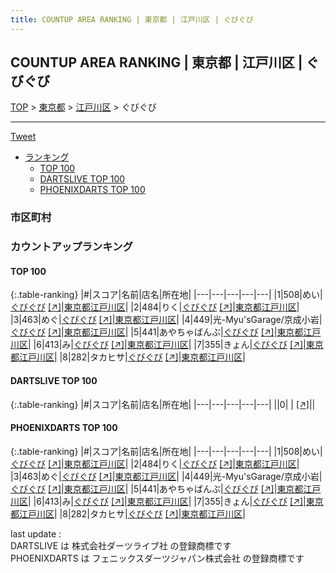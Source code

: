 ```yaml
---
title: COUNTUP AREA RANKING | 東京都 | 江戸川区 | ぐびぐび
---
```

## COUNTUP AREA RANKING | 東京都 | 江戸川区 | ぐびぐび

[TOP](/darts/rank/) > [東京都](/darts/rank/東京都/) > [江戸川区](/darts/rank/東京都/江戸川区/) > ぐびぐび

___

<a href="https://twitter.com/share?ref_src=twsrc%5Etfw" data-text="COUNTUP AREA RANKING | 東京都江戸川区ぐびぐび" class="twitter-share-button" data-hashtags="DARTSLIVE,PHOENIXDARTS,darts,ダーツ" data-show-count="false">Tweet</a>

* [ランキング](#カウントアップランキング)
    * [TOP 100](#top-100)
    * [DARTSLIVE TOP 100](#dartslive-top-100)
    * [PHOENIXDARTS TOP 100](#phoenixdarts-top-100)

### 市区町村

<ul>

</ul>

### カウントアップランキング

#### TOP 100



{:.table-ranking}
|#|スコア|名前|店名|所在地|
|---|---|---|---|---|
|1|508|<span class="rank-name-pd">めい</span>|<a href="/darts/rank/shops/95099.html">ぐびぐび</a> <a href="https://vs.phoenixdarts.com/jp/shop/shopDetailInfo/s_95099?s_seq=95099">[↗]</a>|<a href="/darts/rank/東京都/江戸川区">東京都江戸川区</a>|
|2|484|<span class="rank-name-pd">りく</span>|<a href="/darts/rank/shops/95099.html">ぐびぐび</a> <a href="https://vs.phoenixdarts.com/jp/shop/shopDetailInfo/s_95099?s_seq=95099">[↗]</a>|<a href="/darts/rank/東京都/江戸川区">東京都江戸川区</a>|
|3|463|<span class="rank-name-pd">めぐ</span>|<a href="/darts/rank/shops/95099.html">ぐびぐび</a> <a href="https://vs.phoenixdarts.com/jp/shop/shopDetailInfo/s_95099?s_seq=95099">[↗]</a>|<a href="/darts/rank/東京都/江戸川区">東京都江戸川区</a>|
|4|449|<span class="rank-name-pd">光-Myu&#x27;sGarage/京成小岩</span>|<a href="/darts/rank/shops/95099.html">ぐびぐび</a> <a href="https://vs.phoenixdarts.com/jp/shop/shopDetailInfo/s_95099?s_seq=95099">[↗]</a>|<a href="/darts/rank/東京都/江戸川区">東京都江戸川区</a>|
|5|441|<span class="rank-name-pd">あやちゃばんぶ</span>|<a href="/darts/rank/shops/95099.html">ぐびぐび</a> <a href="https://vs.phoenixdarts.com/jp/shop/shopDetailInfo/s_95099?s_seq=95099">[↗]</a>|<a href="/darts/rank/東京都/江戸川区">東京都江戸川区</a>|
|6|413|<span class="rank-name-pd">み</span>|<a href="/darts/rank/shops/95099.html">ぐびぐび</a> <a href="https://vs.phoenixdarts.com/jp/shop/shopDetailInfo/s_95099?s_seq=95099">[↗]</a>|<a href="/darts/rank/東京都/江戸川区">東京都江戸川区</a>|
|7|355|<span class="rank-name-pd">きょん</span>|<a href="/darts/rank/shops/95099.html">ぐびぐび</a> <a href="https://vs.phoenixdarts.com/jp/shop/shopDetailInfo/s_95099?s_seq=95099">[↗]</a>|<a href="/darts/rank/東京都/江戸川区">東京都江戸川区</a>|
|8|282|<span class="rank-name-pd">タカヒサ</span>|<a href="/darts/rank/shops/95099.html">ぐびぐび</a> <a href="https://vs.phoenixdarts.com/jp/shop/shopDetailInfo/s_95099?s_seq=95099">[↗]</a>|<a href="/darts/rank/東京都/江戸川区">東京都江戸川区</a>|


#### DARTSLIVE TOP 100



{:.table-ranking}
|#|スコア|名前|店名|所在地|
|---|---|---|---|---|
||0|<span class="rank-name-dl"> </span>|<a href="/darts/rank/shops/.html"></a> <a href="">[↗]</a>|<a href="/darts/rank//"></a>|


#### PHOENIXDARTS TOP 100



{:.table-ranking}
|#|スコア|名前|店名|所在地|
|---|---|---|---|---|
|1|508|<span class="rank-name-pd">めい</span>|<a href="/darts/rank/shops/95099.html">ぐびぐび</a> <a href="https://vs.phoenixdarts.com/jp/shop/shopDetailInfo/s_95099?s_seq=95099">[↗]</a>|<a href="/darts/rank/東京都/江戸川区">東京都江戸川区</a>|
|2|484|<span class="rank-name-pd">りく</span>|<a href="/darts/rank/shops/95099.html">ぐびぐび</a> <a href="https://vs.phoenixdarts.com/jp/shop/shopDetailInfo/s_95099?s_seq=95099">[↗]</a>|<a href="/darts/rank/東京都/江戸川区">東京都江戸川区</a>|
|3|463|<span class="rank-name-pd">めぐ</span>|<a href="/darts/rank/shops/95099.html">ぐびぐび</a> <a href="https://vs.phoenixdarts.com/jp/shop/shopDetailInfo/s_95099?s_seq=95099">[↗]</a>|<a href="/darts/rank/東京都/江戸川区">東京都江戸川区</a>|
|4|449|<span class="rank-name-pd">光-Myu&#x27;sGarage/京成小岩</span>|<a href="/darts/rank/shops/95099.html">ぐびぐび</a> <a href="https://vs.phoenixdarts.com/jp/shop/shopDetailInfo/s_95099?s_seq=95099">[↗]</a>|<a href="/darts/rank/東京都/江戸川区">東京都江戸川区</a>|
|5|441|<span class="rank-name-pd">あやちゃばんぶ</span>|<a href="/darts/rank/shops/95099.html">ぐびぐび</a> <a href="https://vs.phoenixdarts.com/jp/shop/shopDetailInfo/s_95099?s_seq=95099">[↗]</a>|<a href="/darts/rank/東京都/江戸川区">東京都江戸川区</a>|
|6|413|<span class="rank-name-pd">み</span>|<a href="/darts/rank/shops/95099.html">ぐびぐび</a> <a href="https://vs.phoenixdarts.com/jp/shop/shopDetailInfo/s_95099?s_seq=95099">[↗]</a>|<a href="/darts/rank/東京都/江戸川区">東京都江戸川区</a>|
|7|355|<span class="rank-name-pd">きょん</span>|<a href="/darts/rank/shops/95099.html">ぐびぐび</a> <a href="https://vs.phoenixdarts.com/jp/shop/shopDetailInfo/s_95099?s_seq=95099">[↗]</a>|<a href="/darts/rank/東京都/江戸川区">東京都江戸川区</a>|
|8|282|<span class="rank-name-pd">タカヒサ</span>|<a href="/darts/rank/shops/95099.html">ぐびぐび</a> <a href="https://vs.phoenixdarts.com/jp/shop/shopDetailInfo/s_95099?s_seq=95099">[↗]</a>|<a href="/darts/rank/東京都/江戸川区">東京都江戸川区</a>|


<div class="footer border-top border-gray-light mt-5 pt-3 text-right text-gray">
    last update : <span style="font-weight: italic" id="foot_last_modified"></span><br />
    DARTSLIVE は 株式会社ダーツライブ社 の登録商標です<br />
    PHOENIXDARTS は フェニックスダーツジャパン株式会社 の登録商標です<br />
</div>

<script src="https://cdnjs.cloudflare.com/ajax/libs/jquery.tablesorter/2.31.3/js/jquery.tablesorter.min.js" integrity="sha512-qzgd5cYSZcosqpzpn7zF2ZId8f/8CHmFKZ8j7mU4OUXTNRd5g+ZHBPsgKEwoqxCtdQvExE5LprwwPAgoicguNg==" crossorigin="anonymous" referrerpolicy="no-referrer"></script>
<link rel="stylesheet" href="https://cdnjs.cloudflare.com/ajax/libs/jquery.tablesorter/2.31.3/css/theme.default.min.css" integrity="sha512-wghhOJkjQX0Lh3NSWvNKeZ0ZpNn+SPVXX1Qyc9OCaogADktxrBiBdKGDoqVUOyhStvMBmJQ8ZdMHiR3wuEq8+w==" crossorigin="anonymous" referrerpolicy="no-referrer" />
<script>
$(function() {
    $(".table-ranking").tablesorter({sortList:[[0, 0]]});
    $("#foot_last_modified").text(formatDate(new Date(document.lastModified), 'yyyy-MM-dd HH:mm:ss'));
});
</script>

<script async src="https://platform.twitter.com/widgets.js" charset="utf-8"></script>